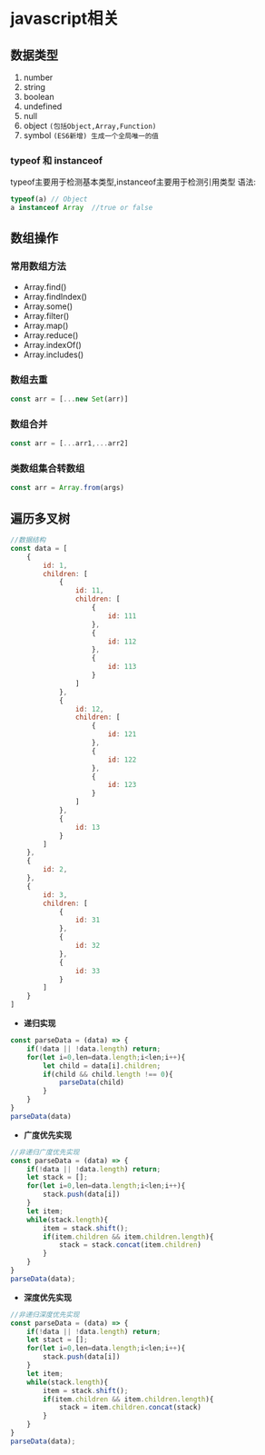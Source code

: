 # javascript相关

## 数据类型
1. number
2. string
3. boolean
4. undefined
5. null
6. object `(包括Object,Array,Function)`
7. symbol `(ES6新增) 生成一个全局唯一的值`

### typeof 和 instanceof
typeof主要用于检测基本类型,instanceof主要用于检测引用类型
语法:
```js
typeof(a) // Object
a instanceof Array  //true or false
```

## 数组操作
### 常用数组方法
+ Array.find()
+ Array.findIndex()
+ Array.some()
+ Array.filter()
+ Array.map()
+ Array.reduce()
+ Array.indexOf()
+ Array.includes()
### 数组去重
```js
const arr = [...new Set(arr)]
```
### 数组合并
```js
const arr = [...arr1,...arr2]
```
### 类数组集合转数组
```js
const arr = Array.from(args)
```

## 遍历多叉树

```js
//数据结构
const data = [
    {
        id: 1,
        children: [
            {
                id: 11,
                children: [
                    {
                        id: 111
                    },
                    {
                        id: 112
                    },
                    {
                        id: 113
                    }
                ]
            },
            {
                id: 12,
                children: [
                    {
                        id: 121
                    },
                    {
                        id: 122
                    },
                    {
                        id: 123
                    }
                ]
            },
            {
                id: 13
            }
        ]
    },
    {
        id: 2,
    },
    {
        id: 3,
        children: [
            {
                id: 31
            },
            {
                id: 32
            },
            {
                id: 33
            }
        ]
    }
]
```

+ **递归实现**
```js
const parseData = (data) => {
    if(!data || !data.length) return;
    for(let i=0,len=data.length;i<len;i++){
        let child = data[i].children;
        if(child && child.length !== 0){
            parseData(child)
        }
    }
}
parseData(data)
```
+ **广度优先实现**
```js
//非递归广度优先实现
const parseData = (data) => {
    if(!data || !data.length) return;
    let stack = [];
    for(let i=0,len=data.length;i<len;i++){
        stack.push(data[i])
    }
    let item;
    while(stack.length){
        item = stack.shift();
        if(item.children && item.children.length){
            stack = stack.concat(item.children)
        }
    }
}
parseData(data);
```

+ **深度优先实现**
```js
//非递归深度优先实现
const parseData = (data) => {
    if(!data || !data.length) return;
    let stact = [];
    for(let i=0,len=data.length;i<len;i++){
        stack.push(data[i])
    }
    let item;
    while(stack.length){
        item = stack.shift();
        if(item.children && item.children.length){
            stack = item.children.concat(stack)
        }
    }
}
parseData(data);
```
